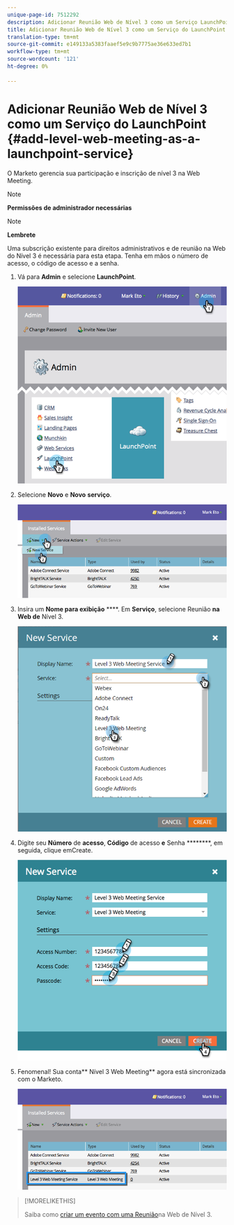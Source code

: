 ```yaml
---
unique-page-id: 7512292
description: Adicionar Reunião Web de Nível 3 como um Serviço LaunchPoint - Documentos do Marketing - Documentação do produto
title: Adicionar Reunião Web de Nível 3 como um Serviço do LaunchPoint
translation-type: tm+mt
source-git-commit: e149133a5383faaef5e9c9b7775ae36e633ed7b1
workflow-type: tm+mt
source-wordcount: '121'
ht-degree: 0%

---
```



# Adicionar Reunião Web de Nível 3 como um Serviço do LaunchPoint {#add-level-web-meeting-as-a-launchpoint-service}

O Marketo gerencia sua participação e inscrição de nível 3 na Web Meeting.

>[!NOTE]
>
>**Permissões de administrador necessárias**

>[!NOTE]
>
>**Lembrete**
>
>Uma subscrição existente para direitos administrativos e de reunião na Web do Nível 3 é necessária para esta etapa. Tenha em mãos o número de acesso, o código de acesso e a senha.

1. Vá para **Admin** e selecione **LaunchPoint**.

   ![](assets/image2015-4-23-10-3a5-3a12.png)

1. Selecione **Novo** e **Novo** **serviço**.

   ![](assets/level-3-web-meeting-new-service.png)

1. Insira um **Nome para exibição** ****. Em **Serviço**, selecione Reunião **na Web de** Nível 3.

   ![](assets/new-service-level-3.png)

1. Digite seu **Número** de **acesso**, **Código** de acesso **e** Senha ********, em seguida, clique emCreate.

   ![](assets/image2015-4-23-10-3a10-3a26.png)

1. Fenomenal! Sua conta** Nível 3 Web Meeting** agora está sincronizada com o Marketo.

   ![](assets/level-3-web-meeting.png)

>[!MORELIKETHIS]
>
>Saiba como [criar um evento com uma Reunião](../../../product-docs/demand-generation/events/create-an-event/create-an-event-with-level-3-web-meeting.md)na Web de Nível 3.

